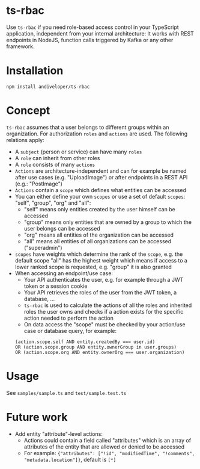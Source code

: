# ts-rbac

Use `ts-rbac` if you need role-based access control in your TypeScript application, independent from your internal architecture: It works with REST endpoints in NodeJS, function calls triggered by Kafka or any other framework.

# Installation

```
npm install andiveloper/ts-rbac
```

# Concept

`ts-rbac` assumes that a user belongs to different groups within an organization. 
For authorization `roles` and `actions` are used. The following relations apply:

- A `subject` (person or service) can have many `roles`
- A `role` can inherit from other roles
- A `role` consists of many `actions`
- `Actions` are architecture-independent and can for example be named after use cases (e.g. "UploadImage") or after endpoints in a REST API (e.g.: "PostImage")
- `Actions` contain a `scope` which defines what entities can be accessed
- You can either define your own `scopes` or use a set of default `scopes`: "self", "group", "org" and "all":
  - "self" means only entities created by the user himself can be accessed
  - "group" means only entities that are owned by a group to which the user belongs can be accessed
  - "org" means all entities of the organization can be accessed
  - "all" means all entities of all organizations can be accessed ("superadmin")
- `scopes` have weights which determine the rank of the `scope`, e.g. the default scope "all" has the highest weight which means if access to a lower ranked scope is requested, e.g. "group" it is also granted
- When accessing an endpoint/use case:
  - Your API authenticates the user, e.g. for example through a JWT token or a session cookie
  - Your API retrieves the roles of the user from the JWT token, a database, ...
  - `ts-rbac` is used to calculate the actions of all the roles and inherited roles the user owns and checks if a action exists for the specific action needed to perform the action
  - On data access the "scope" must be checked by your action/use case or database query, for example: 
  ```
  (action.scope.self AND entity.createdBy === user.id) 
  OR (action.scope.group AND entity.ownerGroup in user.groups) 
  OR (action.scope.org AND entity.ownerOrg === user.organization)
  ```

# Usage
See `samples/sample.ts` and `test/sample.test.ts`

# Future work
- Add entity "attribute"-level actions:
  - Actions could contain a field called "attributes" which is an array of attributes of the entity that are allowed or denied to be accessed
  - For example: `{"attributes": ["!id", "modifiedTime", "!comments", "metadata.location"]}`, default is `[*]`
  
